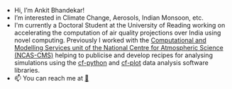 - Hi, I’m Ankit Bhandekar!
- I’m interested in Climate Change, Aerosols, Indian Monsoon, etc.
- I'm currently a Doctoral Student at the University of Reading working on accelerating the computation of air quality projections over India using novel computing. Previously I worked with the [Computational and Modelling Services unit of the National Centre for Atmospheric Science (NCAS-CMS)](https://cms.ncas.ac.uk/) helping to publicise and develop recipes for analysing simulations using the [cf-python](https://ncas-cms.github.io/cf-python) and [cf-plot](https://ajheaps.github.io/cf-plot) data analysis software libraries. 
- 📫 You can reach me at [:incoming_envelope:](mailto:ankit.r.bhandekar@pgr.reading.ac.uk)
<!---
bewithankit/bewithankit is a ✨ special ✨ repository because its `README.md` (this file) appears on your GitHub profile.
You can click the Preview link to take a look at your changes.
--->

<!---
- 🌱 I’m currently learning ... 
- 💞️ I’m looking to collaborate on ...
--->
